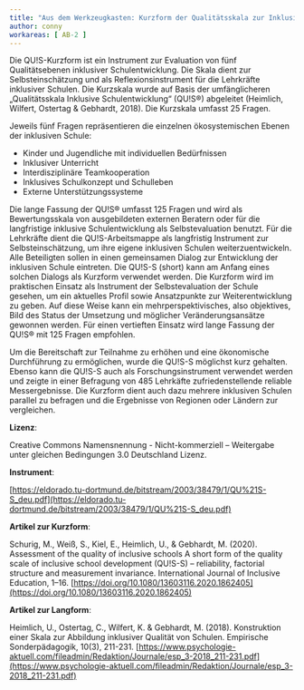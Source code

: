 ```yaml
---
title: "Aus dem Werkzeugkasten: Kurzform der Qualitätsskala zur Inklusiven Schulentwicklung - QU!S-S" 
author: conny
workareas: [ AB-2 ]
---
```


Die QU!S-Kurzform ist ein Instrument zur Evaluation von fünf Qualitätsebenen inklusiver Schulentwicklung. Die Skala dient zur Selbsteinschätzung und als Reflexionsinstrument für die Lehrkräfte inklusiver Schulen. Die Kurzskala wurde auf Basis der umfänglicheren „Qualitätsskala Inklusive Schulentwicklung“ (QU!S®) abgeleitet (Heimlich, Wilfert, Ostertag & Gebhardt, 2018). Die Kurzskala umfasst 25 Fragen. 

Jeweils fünf Fragen repräsentieren die einzelnen ökosystemischen Ebenen der inklusiven Schule:

* Kinder und Jugendliche mit individuellen Bedürfnissen
* Inklusiver Unterricht
* Interdisziplinäre Teamkooperation
* Inklusives Schulkonzept und Schulleben
* Externe Unterstützungssysteme 

Die lange Fassung der QU!S® umfasst 125 Fragen und wird als Bewertungsskala von ausgebildeten externen Beratern oder für die langfristige inklusive Schulentwicklung als Selbstevaluation benutzt. Für die Lehrkräfte dient die QU!S-Arbeitsmappe als langfristig Instrument zur Selbsteinschätzung, um ihre eigene inklusiven Schulen weiterzuentwickeln. Alle Beteiligten sollen in einen gemeinsamen Dialog zur Entwicklung der inklusiven Schule eintreten. Die QU!S-S (short) kann am Anfang eines solchen Dialogs als Kurzform verwendet werden. Die Kurzform wird im praktischen Einsatz als Instrument der Selbstevaluation der Schule gesehen, um ein aktuelles Profil sowie Ansatzpunkte zur Weiterentwicklung zu geben. Auf diese Weise kann ein mehrperspektivisches, also objektives, Bild des Status der Umsetzung und möglicher Veränderungsansätze gewonnen werden. Für einen vertieften Einsatz wird lange Fassung der QU!S® mit 125 Fragen empfohlen.

Um die Bereitschaft zur Teilnahme zu erhöhen und eine ökonomische Durchführung zu ermöglichen, wurde die QU!S-S möglichst kurz gehalten. Ebenso kann die QU!S-S auch als Forschungsinstrument verwendet werden und zeigte in einer Befragung von 485 Lehrkäfte zufriedenstellende reliable Messergebnisse. Die Kurzform dient auch dazu mehrere inklusiven Schulen parallel zu befragen und die Ergebnisse von Regionen oder Ländern zur vergleichen.

**Lizenz**:

Creative Commons Namensnennung - Nicht-kommerziell – Weitergabe unter gleichen Bedingungen 3.0 Deutschland Lizenz.

**Instrument**:

[https://eldorado.tu-dortmund.de/bitstream/2003/38479/1/QU%21S-S_deu.pdf](https://eldorado.tu-dortmund.de/bitstream/2003/38479/1/QU%21S-S_deu.pdf)

**Artikel zur Kurzform**:

Schurig, M., Weiß, S., Kiel, E., Heimlich, U., & Gebhardt, M. (2020). Assessment of the quality of inclusive schools A short form of the quality scale of inclusive school development (QU!S-S) – reliability, factorial structure and measurement invariance. International Journal of Inclusive Education, 1–16. [https://doi.org/10.1080/13603116.2020.1862405](https://doi.org/10.1080/13603116.2020.1862405)

**Artikel zur Langform**:

Heimlich, U., Ostertag, C., Wilfert, K. & Gebhardt, M. (2018). Konstruktion einer Skala zur Abbildung inklusiver Qualität von Schulen. Empirische Sonderpädagogik, 10(3), 211-231. [https://www.psychologie-aktuell.com/fileadmin/Redaktion/Journale/esp_3-2018_211-231.pdf](https://www.psychologie-aktuell.com/fileadmin/Redaktion/Journale/esp_3-2018_211-231.pdf)
